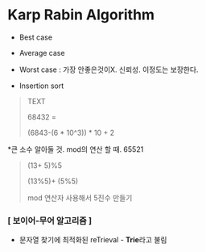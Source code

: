 # Karp Rabin Algorithm



- Best case

- Average case

- Worst case : 가장 안좋은것이X. 신뢰성. 이정도는 보장한다. 

  

- Insertion sort



> TEXT
>
> 68432 =
>
>  (6843-(6 * 10^3)) * 10 + 2

*큰 소수 알아둘 것. mod의 연산 할 때. 65521

> (13+ 5)%5
>
> (13%5)+ (5%5)
>
> mod 연산자 사용해서 5진수 만들기



### [ 보이어-무어 알고리즘 ]



- 문자열 찾기에 최적화된 reTrieval - **Trie**라고 불림





